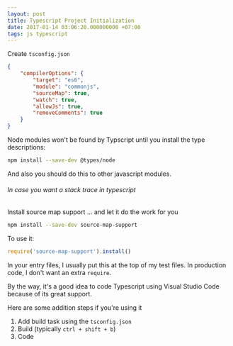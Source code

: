 ```yaml
---
layout: post
title: Typescript Project Initialization
date: 2017-01-14 03:06:20.000000000 +07:00
tags: js typescript
---
```

Create `tsconfig.json`

```json
{
    "compilerOptions": {
        "target": "es6",
        "module": "commonjs",
        "sourceMap": true,
        "watch": true,
        "allowJs": true,
        "removeComments": true
    }
}
```

Node modules won't be found by Typscript until you install the type descriptions:

```bash
npm install --save-dev @types/node
```

And also you should do this to other javascript modules. 

###### In case you want a stack trace in typescript

Install source map support ... and let it do the work for you

```bash
npm install --save-dev source-map-support
```

To use it:

```js
require('source-map-support').install()
```

In your entry files, I usually put this at the top of my test files. In production code, I don't want an extra `require`.


By the way, it's a good idea to code Typescript using Visual Studio Code because of its great support. 

Here are some addition steps if you're using it

1. Add build task using the `tsconfig.json`
2. Build (typically `ctrl + shift + b`)
3. Code

